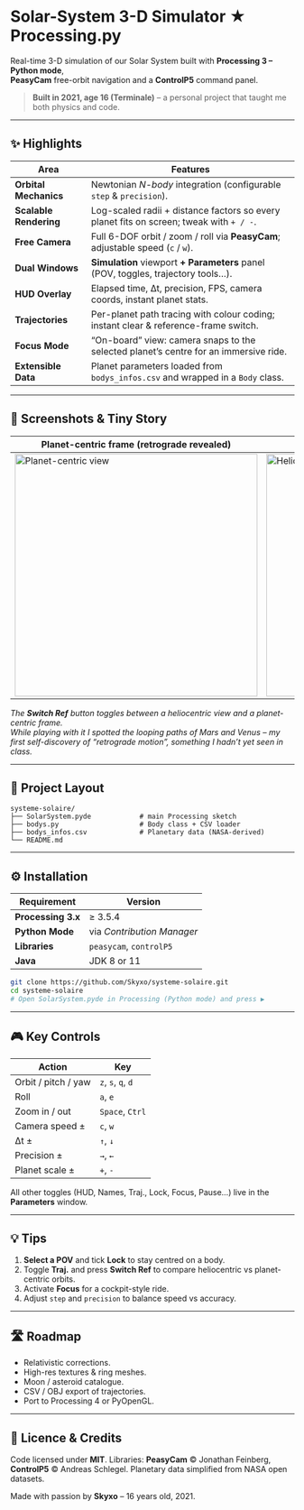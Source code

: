# Solar-System 3-D Simulator ★ Processing.py

Real-time 3-D simulation of our Solar System built with **Processing 3 – Python mode**,  
**PeasyCam** free-orbit navigation and a **ControlP5** command panel.

> **Built in 2021, age 16 (Terminale)** – a personal project that taught me both physics and code.

---

## ✨ Highlights

| Area | Features |
|------|----------|
| **Orbital Mechanics** | Newtonian *N-body* integration (configurable `step` & `precision`). |
| **Scalable Rendering** | Log-scaled radii + distance factors so every planet fits on screen; tweak with `+ / -`. |
| **Free Camera** | Full 6-DOF orbit / zoom / roll via **PeasyCam**; adjustable speed (`c` / `w`). |
| **Dual Windows** | **Simulation** viewport **+** **Parameters** panel (POV, toggles, trajectory tools…). |
| **HUD Overlay** | Elapsed time, Δt, precision, FPS, camera coords, instant planet stats. |
| **Trajectories** | Per-planet path tracing with colour coding; instant clear & reference-frame switch. |
| **Focus Mode** | “On-board” view: camera snaps to the selected planet’s centre for an immersive ride. |
| **Extensible Data** | Planet parameters loaded from `bodys_infos.csv` and wrapped in a `Body` class. |

---

## 📸 Screenshots & Tiny Story

| Planet-centric frame (retrograde revealed) | Classical heliocentric frame | Parameters window |
|---|---|---|
| <img alt="Planet-centric view" src="https://github.com/user-attachments/assets/4b26b92d-619f-4d45-988e-2561e5a6033c" width="430"> | <img alt="Heliocentric view" src="https://github.com/user-attachments/assets/f560b850-8c69-4009-8e46-2d982b3bbc98" width="430"> | <img alt="Control panel" src="https://github.com/user-attachments/assets/48ba21c0-222e-47e9-a928-19bb03082271" width="270"> |

*The **Switch Ref** button toggles between a heliocentric view and a planet-centric frame.  
While playing with it I spotted the looping paths of Mars and Venus – my first self-discovery of “retrograde motion”, something I hadn’t yet seen in class.*

---

## 📂 Project Layout

```text
systeme-solaire/
├── SolarSystem.pyde            # main Processing sketch
├── bodys.py                    # Body class + CSV loader
├── bodys_infos.csv             # Planetary data (NASA-derived)
└── README.md
````

---

## ⚙️ Installation

| Requirement        | Version                    |
| ------------------ | -------------------------- |
| **Processing 3.x** | ≥ 3.5.4                    |
| **Python Mode**    | via *Contribution Manager* |
| **Libraries**      | `peasycam`, `controlP5`    |
| **Java**           | JDK 8 or 11                |

```bash
git clone https://github.com/Skyxo/systeme-solaire.git
cd systeme-solaire
# Open SolarSystem.pyde in Processing (Python mode) and press ▶
```

---

## 🎮 Key Controls

| Action              | Key                |
| ------------------- | ------------------ |
| Orbit / pitch / yaw | `z`, `s`, `q`, `d` |
| Roll                | `a`, `e`           |
| Zoom in / out       | `Space`, `Ctrl`    |
| Camera speed ±      | `c`, `w`           |
| Δt ±                | `↑`, `↓`           |
| Precision ±         | `→`, `←`           |
| Planet scale ±      | `+`, `-`           |

All other toggles (HUD, Names, Traj., Lock, Focus, Pause…) live in the **Parameters** window.

---

## 💡 Tips

1. **Select a POV** and tick **Lock** to stay centred on a body.
2. Toggle **Traj.** and press **Switch Ref** to compare heliocentric vs planet-centric orbits.
3. Activate **Focus** for a cockpit-style ride.
4. Adjust `step` and `precision` to balance speed vs accuracy.

---

## 🛣️ Roadmap

* Relativistic corrections.
* High-res textures & ring meshes.
* Moon / asteroid catalogue.
* CSV / OBJ export of trajectories.
* Port to Processing 4 or PyOpenGL.

---

## 📜 Licence & Credits

Code licensed under **MIT**.
Libraries: **PeasyCam** © Jonathan Feinberg, **ControlP5** © Andreas Schlegel.
Planetary data simplified from NASA open datasets.

Made with passion by **Skyxo** – 16 years old, 2021.
